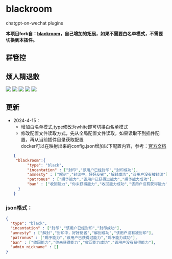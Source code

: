 # blackroom
chatgpt-on-wechat plugins

**本项目fork自：[blackroom](https://github.com/dividduang/blackroom)，自己增加的拓展，如果不需要白名单模式，不需要切换到本插件。**

## 群管控
## 烦人精退散

<img  src="./docs/images/screen1.png">

<img  src="./docs/images/screen2.png">

<img  src="./docs/images/screen3.png">

<img  src="./docs/images/screen4.png">

<img  src="./docs/images/screen5.png">

## 更新
* 2024-4-15： 
  * 增加白名单模式,type修改为white即可切换白名单模式
  * 修改配置文件读取方式，先从全局配置文件读取，如果读取不到插件配置，再从当前插件目录获取配置<br/>docker可以在映射出来的config.json增加以下配置内容，参考：[官方文档](https://github.com/zhayujie/chatgpt-on-wechat?tab=readme-ov-file#3-%E6%8F%92%E4%BB%B6%E4%BD%BF%E7%94%A8)
  ```json
  {
   "blackroom":{
        "type": "black",
        "incantation" : ["封印","该用户已经封印","封印成功"],
        "amnesty" : ["解封","封印中，好好反省","解封成功","该用户没有被封印"],
        "patronus" : ["赐予能力","该用户已获得过能力","赐予能力成功"],
        "ban" : ["收回能力","你未获得能力","收回能力成功","该用户没有获得能力"]
    }
  }
  ```


### json格式：
``` json
{
  "type": "black",
  "incantation" : ["封印","该用户已经封印","封印成功"],   
  "amnesty" : ["解封","封印中，好好反省","解封成功","该用户没有被封印"],   
  "patronus" : ["赐予能力","该用户已获得过能力","赐予能力成功"],
  "ban" : ["收回能力","你未获得能力","收回能力成功","该用户没有获得能力"],
  "admin_nickname" : []
}
```

